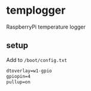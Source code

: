 # templogger

RaspberryPi temperature logger 

## setup

Add to `/boot/config.txt`

```txt
dtoverlay=w1-gpio
gpiopin=4
pullup=on
```
